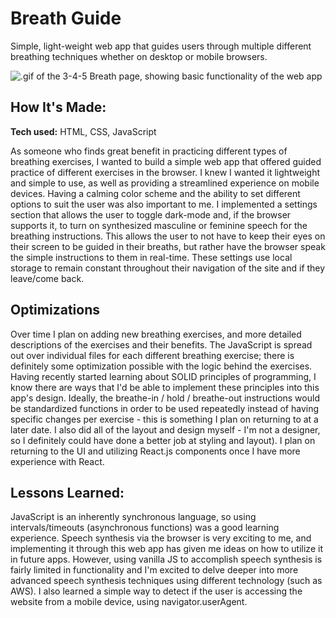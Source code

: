 # Breath Guide
Simple, light-weight web app that guides users through multiple different breathing techniques whether on desktop or mobile browsers.

![.gif of the 3-4-5 Breath page, showing basic functionality of the web app](https://github.com/kiefer-dev/breath-guide/blob/main/assets/345breathreadme.gif?raw=true)

## How It's Made:

**Tech used:** HTML, CSS, JavaScript

As someone who finds great benefit in practicing different types of breathing exercises, I wanted to build a simple web app that offered guided practice of different exercises in the browser. I knew I wanted it lightweight and simple to use, as well as providing a streamlined experience on mobile devices. Having a calming color scheme and the ability to set different options to suit the user was also important to me. I implemented a settings section that allows the user to toggle dark-mode and, if the browser supports it, to turn on synthesized masculine or feminine speech for the breathing instructions. This allows the user to not have to keep their eyes on their screen to be guided in their breaths, but rather have the browser speak the simple instructions to them in real-time. These settings use local storage to remain constant throughout their navigation of the site and if they leave/come back.

## Optimizations

Over time I plan on adding new breathing exercises, and more detailed descriptions of the exercises and their benefits. The JavaScript is spread out over individual files for each different breathing exercise; there is definitely some optimization possible with the logic behind the exercises. Having recently started learning about SOLID principles of programming, I know there are ways that I'd be able to implement these principles into this app's design. Ideally, the breathe-in / hold / breathe-out instructions would be standardized functions in order to be used repeatedly instead of having specific changes per exercise - this is something I plan on returning to at a later date.
I also did all of the layout and design myself - I'm not a designer, so I definitely could have done a better job at styling and layout). I plan on returning to the UI and utilizing React.js components once I have more experience with React.

## Lessons Learned:

JavaScript is an inherently synchronous language, so using intervals/timeouts (asynchronous functions) was a good learning experience. Speech synthesis via the browser is very exciting to me, and implementing it through this web app has given me ideas on how to utilize it in future apps. However, using vanilla JS to accomplish speech synthesis is fairly limited in functionality and I'm excited to delve deeper into more advanced speech synthesis techniques using different technology (such as AWS). I also learned a simple way to detect if the user is accessing the website from a mobile device, using navigator.userAgent.
